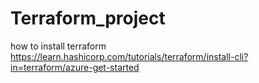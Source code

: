 # Terraform_project
how to install terraform https://learn.hashicorp.com/tutorials/terraform/install-cli?in=terraform/azure-get-started
